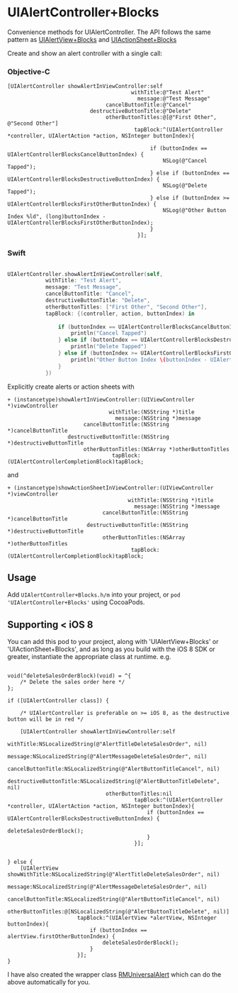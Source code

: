 UIAlertController+Blocks
========================

Convenience methods for UIAlertController. The API follows the same pattern as [UIAlertView+Blocks](https://github.com/ryanmaxwell/UIAlertView-Blocks) and [UIActionSheet+Blocks](https://github.com/ryanmaxwell/UIActionSheet-Blocks)

Create and show an alert controller with a single call:

### Objective-C

```objc
[UIAlertController showAlertInViewController:self
                                       withTitle:@"Test Alert"
                                         message:@"Test Message"
                               cancelButtonTitle:@"Cancel"
                          destructiveButtonTitle:@"Delete"
                               otherButtonTitles:@[@"First Other", @"Second Other"]
                                        tapBlock:^(UIAlertController *controller, UIAlertAction *action, NSInteger buttonIndex){

                                             if (buttonIndex == UIAlertControllerBlocksCancelButtonIndex) {
                                                 NSLog(@"Cancel Tapped");
                                             } else if (buttonIndex == UIAlertControllerBlocksDestructiveButtonIndex) {
                                                 NSLog(@"Delete Tapped");
                                             } else if (buttonIndex >= UIAlertControllerBlocksFirstOtherButtonIndex) {
                                                 NSLog(@"Other Button Index %ld", (long)buttonIndex - UIAlertControllerBlocksFirstOtherButtonIndex);
                                             }
                                         }];
```

### Swift

```swift

UIAlertController.showAlertInViewController(self,
            withTitle: "Test Alert",
            message: "Test Message",
            cancelButtonTitle: "Cancel",
            destructiveButtonTitle: "Delete",
            otherButtonTitles: ["First Other", "Second Other"],
            tapBlock: {(controller, action, buttonIndex) in
                
                if (buttonIndex == UIAlertControllerBlocksCancelButtonIndex) {
                    println("Cancel Tapped")
                } else if (buttonIndex == UIAlertControllerBlocksDestructiveButtonIndex) {
                    println("Delete Tapped")
                } else if (buttonIndex >= UIAlertControllerBlocksFirstOtherButtonIndex) {
                    println("Other Button Index \(buttonIndex - UIAlertControllerBlocksFirstOtherButtonIndex)")
                }
            })
```

Explicitly create alerts or action sheets with

```objc
+ (instancetype)showAlertInViewController:(UIViewController *)viewController
                                withTitle:(NSString *)title
                                  message:(NSString *)message
                        cancelButtonTitle:(NSString *)cancelButtonTitle
                   destructiveButtonTitle:(NSString *)destructiveButtonTitle
                        otherButtonTitles:(NSArray *)otherButtonTitles
                                 tapBlock:(UIAlertControllerCompletionBlock)tapBlock;
```

and 

```objc
+ (instancetype)showActionSheetInViewController:(UIViewController *)viewController
                                      withTitle:(NSString *)title
                                        message:(NSString *)message
                              cancelButtonTitle:(NSString *)cancelButtonTitle
                         destructiveButtonTitle:(NSString *)destructiveButtonTitle
                              otherButtonTitles:(NSArray *)otherButtonTitles
                                       tapBlock:(UIAlertControllerCompletionBlock)tapBlock;
```

## Usage

Add `UIAlertController+Blocks.h/m` into your project, or `pod 'UIAlertController+Blocks'` using CocoaPods.

## Supporting < iOS 8

You can add this pod to your project, along with 'UIAlertView+Blocks' or 'UIActionSheet+Blocks', and as long as you build with the iOS 8 SDK or greater, instantiate the appropriate class at runtime. e.g.

```objc

void(^deleteSalesOrderBlock)(void) = ^{
    /* Delete the sales order here */
};

if ([UIAlertController class]) {
    
    /* UIAlertController is preferable on >= iOS 8, as the destructive button will be in red */
    
    [UIAlertController showAlertInViewController:self
                                       withTitle:NSLocalizedString(@"AlertTitleDeleteSalesOrder", nil)
                                         message:NSLocalizedString(@"AlertMessageDeleteSalesOrder", nil)
                               cancelButtonTitle:NSLocalizedString(@"AlertButtonTitleCancel", nil)
                          destructiveButtonTitle:NSLocalizedString(@"AlertButtonTitleDelete", nil)
                               otherButtonTitles:nil
                                        tapBlock:^(UIAlertController *controller, UIAlertAction *action, NSInteger buttonIndex){
                                            if (buttonIndex == UIAlertControllerBlocksDestructiveButtonIndex) {
                                                deleteSalesOrderBlock();
                                            }
                                        }];
    
    
} else {
    [UIAlertView showWithTitle:NSLocalizedString(@"AlertTitleDeleteSalesOrder", nil)
                       message:NSLocalizedString(@"AlertMessageDeleteSalesOrder", nil)
             cancelButtonTitle:NSLocalizedString(@"AlertButtonTitleCancel", nil)
             otherButtonTitles:@[NSLocalizedString(@"AlertButtonTitleDelete", nil)]
                      tapBlock:^(UIAlertView *alertView, NSInteger buttonIndex){
                          if (buttonIndex == alertView.firstOtherButtonIndex) {
                              deleteSalesOrderBlock();
                          }
                      }];
}

```

I have also created the wrapper class [RMUniversalAlert](https://github.com/ryanmaxwell/RMUniversalAlert) which can do the above automatically for you.